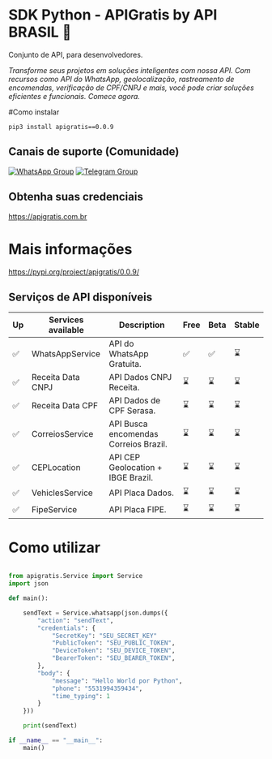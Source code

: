 # SDK Python - APIGratis by API BRASIL 🚀

Conjunto de API, para desenvolvedores.

_Transforme seus projetos em soluções inteligentes com nossa API. Com recursos como API do WhatsApp, geolocalização, rastreamento de encomendas, verificação de CPF/CNPJ e mais, você pode criar soluções eficientes e funcionais. Comece agora._

#Como instalar

```pip3 install apigratis==0.0.9```
## Canais de suporte (Comunidade)
[![WhatsApp Group](https://img.shields.io/badge/WhatsApp-Group-25D366?logo=whatsapp)](https://chat.whatsapp.com/KsxrUGIPWvUBYAjI1ogaGs)
[![Telegram Group](https://img.shields.io/badge/Telegram-Group-32AFED?logo=telegram)](https://t.me/apigratisoficial)

## Obtenha suas credenciais
https://apigratis.com.br

# Mais informações

https://pypi.org/project/apigratis/0.0.9/

## Serviços de API disponíveis

| Up  | Services available            | Description       | Free    | Beta        | Stable   |
------|-------------------------------|-------------------|---------| ------------------------- | ------------------------- |
| ✅ | WhatsAppService                | API do WhatsApp Gratuita.               |   ✅   | ✅                   | ⌛                   |
| ✅ | Receita Data CNPJ              | API Dados CNPJ Receita.                 |   ⌛   | ⌛                   | ⌛                   |
| ✅ | Receita Data CPF               | API Dados de CPF Serasa.                |   ⌛   | ⌛                   | ⌛                   |
| ✅ | CorreiosService                | API Busca encomendas Correios Brazil.   |   ⌛   | ⌛                   | ⌛                   |
| ✅ | CEPLocation                    | API CEP Geolocation + IBGE Brazil.      |   ⌛   | ⌛                   | ⌛                   |
| ✅ | VehiclesService                | API Placa Dados.                        |   ⌛   | ⌛                   | ⌛                   |
| ✅ | FipeService                    | API Placa FIPE.                         |   ⌛   | ⌛                   | ⌛                   |

# Como utilizar

```python

from apigratis.Service import Service
import json

def main():

    sendText = Service.whatsapp(json.dumps({
        "action": "sendText",
        "credentials": {
            "SecretKey": "SEU_SECRET_KEY"
            "PublicToken": "SEU_PUBLIC_TOKEN",
            "DeviceToken": "SEU_DEVICE_TOKEN",
            "BearerToken": "SEU_BEARER_TOKEN",
        },
        "body": {
            "message": "Hello World por Python",
            "phone": "5531994359434",
            "time_typing": 1
        }
    }))

    print(sendText)

if __name__ == "__main__":
    main()
```